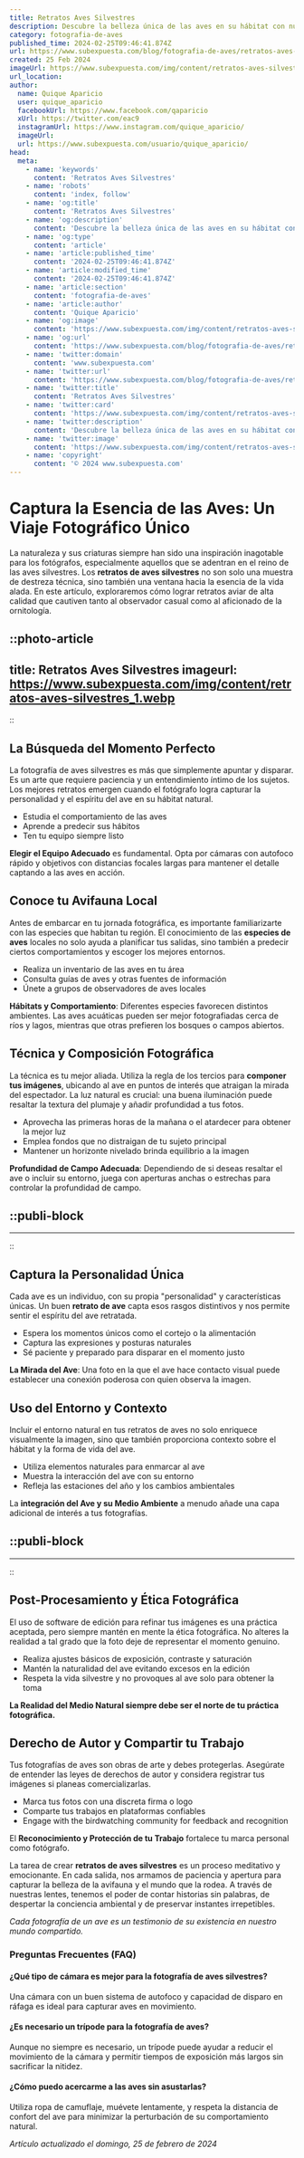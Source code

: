 ```yaml
---
title: Retratos Aves Silvestres
description: Descubre la belleza única de las aves en su hábitat con nuestra colección de retratos de aves silvestres llenos de color y vida.
category: fotografia-de-aves
published_time: 2024-02-25T09:46:41.874Z
url: https://www.subexpuesta.com/blog/fotografia-de-aves/retratos-aves-silvestres
created: 25 Feb 2024
imageUrl: https://www.subexpuesta.com/img/content/retratos-aves-silvestres_1.webp
url_location:
author:
  name: Quique Aparicio
  user: quique_aparicio
  facebookUrl: https://www.facebook.com/qaparicio
  xUrl: https://twitter.com/eac9
  instagramUrl: https://www.instagram.com/quique_aparicio/
  imageUrl: 
  url: https://www.subexpuesta.com/usuario/quique_aparicio/
head:
  meta:
    - name: 'keywords'
      content: 'Retratos Aves Silvestres'
    - name: 'robots'
      content: 'index, follow'
    - name: 'og:title'
      content: 'Retratos Aves Silvestres'
    - name: 'og:description'
      content: 'Descubre la belleza única de las aves en su hábitat con nuestra colección de retratos de aves silvestres llenos de color y vida.'
    - name: 'og:type'
      content: 'article'
    - name: 'article:published_time'
      content: '2024-02-25T09:46:41.874Z'
    - name: 'article:modified_time'
      content: '2024-02-25T09:46:41.874Z'
    - name: 'article:section'
      content: 'fotografia-de-aves'
    - name: 'article:author'
      content: 'Quique Aparicio'
    - name: 'og:image'
      content: 'https://www.subexpuesta.com/img/content/retratos-aves-silvestres_1.webp'
    - name: 'og:url'
      content: 'https://www.subexpuesta.com/blog/fotografia-de-aves/retratos-aves-silvestres'
    - name: 'twitter:domain'
      content: 'www.subexpuesta.com'
    - name: 'twitter:url'
      content: 'https://www.subexpuesta.com/blog/fotografia-de-aves/retratos-aves-silvestres'
    - name: 'twitter:title'
      content: 'Retratos Aves Silvestres'
    - name: 'twitter:card'
      content: 'https://www.subexpuesta.com/img/content/retratos-aves-silvestres_1.webp'
    - name: 'twitter:description'
      content: 'Descubre la belleza única de las aves en su hábitat con nuestra colección de retratos de aves silvestres llenos de color y vida.'
    - name: 'twitter:image'
      content: 'https://www.subexpuesta.com/img/content/retratos-aves-silvestres_1.webp'
    - name: 'copyright'
      content: '© 2024 www.subexpuesta.com'
---
```

# Captura la Esencia de las Aves: Un Viaje Fotográfico Único

La naturaleza y sus criaturas siempre han sido una inspiración inagotable para los fotógrafos, especialmente aquellos que se adentran en el reino de las aves silvestres. Los **retratos de aves silvestres** no son solo una muestra de destreza técnica, sino también una ventana hacia la esencia de la vida alada. En este artículo, exploraremos cómo lograr retratos aviar de alta calidad que cautiven tanto al observador casual como al aficionado de la ornitología.


::photo-article
---
title: Retratos Aves Silvestres
imageurl: https://www.subexpuesta.com/img/content/retratos-aves-silvestres_1.webp
---
::


## La Búsqueda del Momento Perfecto

La fotografía de aves silvestres es más que simplemente apuntar y disparar. Es un arte que requiere paciencia y un entendimiento íntimo de los sujetos. Los mejores retratos emergen cuando el fotógrafo logra capturar la personalidad y el espíritu del ave en su hábitat natural.

- Estudia el comportamiento de las aves
- Aprende a predecir sus hábitos
- Ten tu equipo siempre listo

**Elegir el Equipo Adecuado** es fundamental. Opta por cámaras con autofoco rápido y objetivos con distancias focales largas para mantener el detalle captando a las aves en acción.

## Conoce tu Avifauna Local

Antes de embarcar en tu jornada fotográfica, es importante familiarizarte con las especies que habitan tu región. El conocimiento de las **especies de aves** locales no solo ayuda a planificar tus salidas, sino también a predecir ciertos comportamientos y escoger los mejores entornos.

- Realiza un inventario de las aves en tu área
- Consulta guías de aves y otras fuentes de información
- Únete a grupos de observadores de aves locales

**Hábitats y Comportamiento**: Diferentes especies favorecen distintos ambientes. Las aves acuáticas pueden ser mejor fotografiadas cerca de ríos y lagos, mientras que otras prefieren los bosques o campos abiertos.

## Técnica y Composición Fotográfica

La técnica es tu mejor aliada. Utiliza la regla de los tercios para **componer tus imágenes**, ubicando al ave en puntos de interés que atraigan la mirada del espectador. La luz natural es crucial: una buena iluminación puede resaltar la textura del plumaje y añadir profundidad a tus fotos.

- Aprovecha las primeras horas de la mañana o el atardecer para obtener la mejor luz
- Emplea fondos que no distraigan de tu sujeto principal
- Mantener un horizonte nivelado brinda equilibrio a la imagen

**Profundidad de Campo Adecuada**: Dependiendo de si deseas resaltar el ave o incluir su entorno, juega con aperturas anchas o estrechas para controlar la profundidad de campo.


  ::publi-block
  ---
  ---
  ::
  
  
## Captura la Personalidad Única

Cada ave es un individuo, con su propia "personalidad" y características únicas. Un buen **retrato de ave** capta esos rasgos distintivos y nos permite sentir el espíritu del ave retratada.

- Espera los momentos únicos como el cortejo o la alimentación
- Captura las expresiones y posturas naturales
- Sé paciente y preparado para disparar en el momento justo

**La Mirada del Ave**: Una foto en la que el ave hace contacto visual puede establecer una conexión poderosa con quien observa la imagen.

## Uso del Entorno y Contexto

Incluir el entorno natural en tus retratos de aves no solo enriquece visualmente la imagen, sino que también proporciona contexto sobre el hábitat y la forma de vida del ave.

- Utiliza elementos naturales para enmarcar al ave
- Muestra la interacción del ave con su entorno
- Refleja las estaciones del año y los cambios ambientales

La **integración del Ave y su Medio Ambiente** a menudo añade una capa adicional de interés a tus fotografías.


  ::publi-block
  ---
  ---
  ::
  
  
## Post-Procesamiento y Ética Fotográfica

El uso de software de edición para refinar tus imágenes es una práctica aceptada, pero siempre mantén en mente la ética fotográfica. No alteres la realidad a tal grado que la foto deje de representar el momento genuino.

- Realiza ajustes básicos de exposición, contraste y saturación
- Mantén la naturalidad del ave evitando excesos en la edición
- Respeta la vida silvestre y no provoques al ave solo para obtener la toma

**La Realidad del Medio Natural siempre debe ser el norte de tu práctica fotográfica.**

## Derecho de Autor y Compartir tu Trabajo

Tus fotografías de aves son obras de arte y debes protegerlas. Asegúrate de entender las leyes de derechos de autor y considera registrar tus imágenes si planeas comercializarlas.

- Marca tus fotos con una discreta firma o logo
- Comparte tus trabajos en plataformas confiables
- Engage with the birdwatching community for feedback and recognition

El **Reconocimiento y Protección de tu Trabajo** fortalece tu marca personal como fotógrafo.

La tarea de crear **retratos de aves silvestres** es un proceso meditativo y emocionante. En cada salida, nos armamos de paciencia y apertura para capturar la belleza de la avifauna y el mundo que la rodea. A través de nuestras lentes, tenemos el poder de contar historias sin palabras, de despertar la conciencia ambiental y de preservar instantes irrepetibles.

_Cada fotografía de un ave es un testimonio de su existencia en nuestro mundo compartido._

### Preguntas Frecuentes (FAQ)

#### ¿Qué tipo de cámara es mejor para la fotografía de aves silvestres?
Una cámara con un buen sistema de autofoco y capacidad de disparo en ráfaga es ideal para capturar aves en movimiento.

#### ¿Es necesario un trípode para la fotografía de aves?
Aunque no siempre es necesario, un trípode puede ayudar a reducir el movimiento de la cámara y permitir tiempos de exposición más largos sin sacrificar la nitidez.

#### ¿Cómo puedo acercarme a las aves sin asustarlas?
Utiliza ropa de camuflaje, muévete lentamente, y respeta la distancia de confort del ave para minimizar la perturbación de su comportamiento natural.

_Artículo actualizado el domingo, 25 de febrero de 2024_